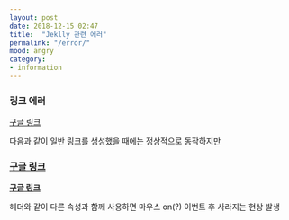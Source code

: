```yaml
---
layout: post
date: 2018-12-15 02:47
title:  "Jeklly 관련 에러"
permalink: "/error/"
mood: angry
category: 
- information
---
```


### 링크 에러

[구글 링크](www.google.com)

다음과 같이 일반 링크를 생성했을 때에는 정상적으로 동작하지만

### [구글 링크](www.google.com)

**[구글 링크](www.google.com)**

헤더와 같이 다른 속성과 함께 사용하면 마우스 on(?) 이번트 후 사라지는 현상 발생

